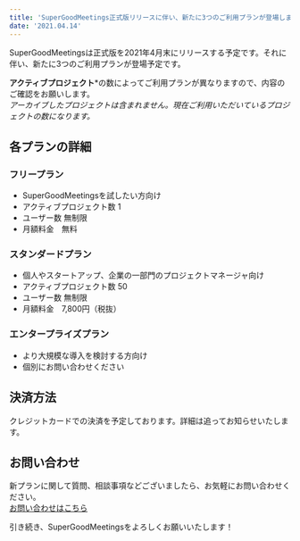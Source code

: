 ```yaml
---
title: 'SuperGoodMeetings正式版リリースに伴い、新たに3つのご利用プランが登場します！'
date: '2021.04.14'
---
```


SuperGoodMeetingsは正式版を2021年4月末にリリースする予定です。それに伴い、新たに3つのご利用プランが登場予定です。  

**アクティブプロジェクト***の数によってご利用プランが異なりますので、内容のご確認をお願いします。  
*アーカイブしたプロジェクトは含まれません。現在ご利用いただいているプロジェクトの数になります。* 
  
## 各プランの詳細  

### フリープラン
- SuperGoodMeetingsを試したい方向け
- アクティブプロジェクト数 1
- ユーザー数 無制限
- 月額料金　無料  

### スタンダードプラン
- 個人やスタートアップ、企業の一部門のプロジェクトマネージャ向け
- アクティブプロジェクト数 50
- ユーザー数 無制限
- 月額料金　7,800円（税抜）  

### エンタープライズプラン
- より大規模な導入を検討する方向け
- 個別にお問い合わせください  
  
## 決済方法  
クレジットカードでの決済を予定しております。詳細は追ってお知らせいたします。  
  
## お問い合わせ  
新プランに関して質問、相談事項などございましたら、お気軽にお問い合わせください。  
[お問い合わせはこちら](https://docs.google.com/forms/d/e/1FAIpQLSfc2sXdcxDEz5Boi08Vymj7EtGeZAsCSljg6bBB0g1d9Aea0g/viewform)  

引き続き、SuperGoodMeetingsをよろしくお願いいたします！
